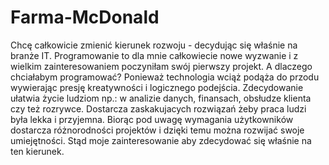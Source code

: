 # Farma-McDonald
Chcę całkowicie zmienić kierunek rozwoju - decydując się właśnie na branże IT. Programowanie to dla mnie całkowiecie nowe wyzwanie i z wielkim zainteresowaniem poczyniłam swój pierwszy projekt. A dlaczego chciałabym programować? Ponieważ technologia wciąż podąża do przodu wywierając presję kreatywności i logicznego podejścia. Zdecydowanie ułatwia życie ludziom np.: w analizie danych, finansach, obsłudze klienta czy też rozrywce. Dostarcza zaskakujacych rozwiązań żeby praca ludzi była lekka i przyjemna. Biorąc pod uwagę wymagania użytkowników dostarcza różnorodności projektów i dzięki temu można rozwijać swoje umiejętności. Stąd moje zainteresowanie aby zdecydować się właśnie na ten kierunek.
